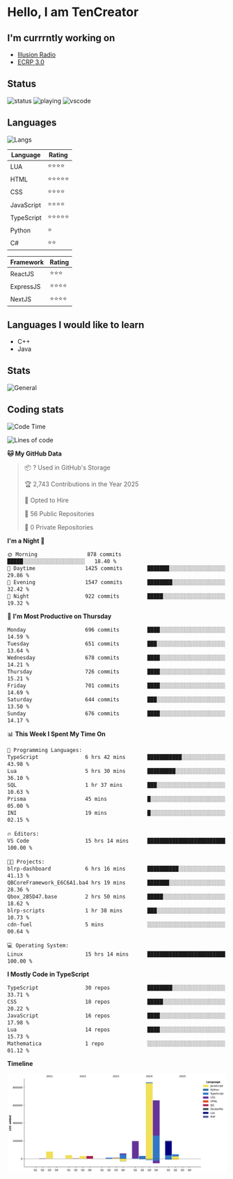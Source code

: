 # Hello, I am TenCreator

## I'm currrntly working on
- [Illusion Radio](https://illusionradio.co.uk/)
- [ECRP 3.0](http://github.com/Emerald-Coast-Roleplay/)

## Status
![status](https://api.statusbadges.me/badge/status/518334475038359555?simple=true&style=for-the-badge)
![playing](https://api.statusbadges.me/badge/playing/518334475038359555?style=for-the-badge)
![vscode](https://api.statusbadges.me/badge/vscode/518334475038359555?style=for-the-badge)

## Languages
![Langs](https://github-readme-stats.vercel.app/api/top-langs/?username=tencreator&layout=compact&theme=radical)


|Language|Rating|
|--------|------|
|LUA|⭐️⭐️⭐️⭐️|
|HTML|⭐️⭐️⭐️⭐️⭐️|
|CSS|⭐️⭐️⭐️⭐️|
|JavaScript|⭐️⭐️⭐️⭐️|
|TypeScript|⭐️⭐️⭐️⭐️⭐️|
|Python|⭐️|
|C#|⭐️⭐️ |

|Framework|Rating|
|--------|------|
|ReactJS|⭐️⭐️⭐|
|ExpressJS|⭐️⭐️⭐️⭐️|
|NextJS|⭐️⭐️⭐⭐️|

## Languages I would like to learn
- C++
- Java

## Stats
![General](https://github-readme-stats.vercel.app/api?username=tencreator&show_icons=true&theme=radical)

## Coding stats

<!--START_SECTION:waka-->
![Code Time](http://img.shields.io/badge/Code%20Time-563%20hrs%2020%20mins-blue)

![Lines of code](https://img.shields.io/badge/From%20Hello%20World%20I%27ve%20Written-2.2%20million%20lines%20of%20code-blue)

**🐱 My GitHub Data** 

> 📦 ? Used in GitHub's Storage 
 > 
> 🏆 2,743 Contributions in the Year 2025
 > 
> 💼 Opted to Hire
 > 
> 📜 56 Public Repositories 
 > 
> 🔑 0 Private Repositories 
 > 
**I'm a Night 🦉** 

```text
🌞 Morning                878 commits         █████░░░░░░░░░░░░░░░░░░░░   18.40 % 
🌆 Daytime                1425 commits        ███████░░░░░░░░░░░░░░░░░░   29.86 % 
🌃 Evening                1547 commits        ████████░░░░░░░░░░░░░░░░░   32.42 % 
🌙 Night                  922 commits         █████░░░░░░░░░░░░░░░░░░░░   19.32 % 
```
📅 **I'm Most Productive on Thursday** 

```text
Monday                   696 commits         ████░░░░░░░░░░░░░░░░░░░░░   14.59 % 
Tuesday                  651 commits         ███░░░░░░░░░░░░░░░░░░░░░░   13.64 % 
Wednesday                678 commits         ████░░░░░░░░░░░░░░░░░░░░░   14.21 % 
Thursday                 726 commits         ████░░░░░░░░░░░░░░░░░░░░░   15.21 % 
Friday                   701 commits         ████░░░░░░░░░░░░░░░░░░░░░   14.69 % 
Saturday                 644 commits         ███░░░░░░░░░░░░░░░░░░░░░░   13.50 % 
Sunday                   676 commits         ████░░░░░░░░░░░░░░░░░░░░░   14.17 % 
```


📊 **This Week I Spent My Time On** 

```text
💬 Programming Languages: 
TypeScript               6 hrs 42 mins       ███████████░░░░░░░░░░░░░░   43.98 % 
Lua                      5 hrs 30 mins       █████████░░░░░░░░░░░░░░░░   36.10 % 
SQL                      1 hr 37 mins        ███░░░░░░░░░░░░░░░░░░░░░░   10.63 % 
Prisma                   45 mins             █░░░░░░░░░░░░░░░░░░░░░░░░   05.00 % 
INI                      19 mins             █░░░░░░░░░░░░░░░░░░░░░░░░   02.15 % 

🔥 Editors: 
VS Code                  15 hrs 14 mins      █████████████████████████   100.00 % 

🐱‍💻 Projects: 
blrp-dashboard           6 hrs 16 mins       ██████████░░░░░░░░░░░░░░░   41.13 % 
QBCoreFramework_E6C6A1.ba4 hrs 19 mins       ███████░░░░░░░░░░░░░░░░░░   28.36 % 
Qbox_2B5D47.base         2 hrs 50 mins       █████░░░░░░░░░░░░░░░░░░░░   18.62 % 
blrp-scripts             1 hr 38 mins        ███░░░░░░░░░░░░░░░░░░░░░░   10.73 % 
cdn-fuel                 5 mins              ░░░░░░░░░░░░░░░░░░░░░░░░░   00.64 % 

💻 Operating System: 
Linux                    15 hrs 14 mins      █████████████████████████   100.00 % 
```

**I Mostly Code in TypeScript** 

```text
TypeScript               30 repos            ████████░░░░░░░░░░░░░░░░░   33.71 % 
CSS                      18 repos            █████░░░░░░░░░░░░░░░░░░░░   20.22 % 
JavaScript               16 repos            ████░░░░░░░░░░░░░░░░░░░░░   17.98 % 
Lua                      14 repos            ████░░░░░░░░░░░░░░░░░░░░░   15.73 % 
Mathematica              1 repo              ░░░░░░░░░░░░░░░░░░░░░░░░░   01.12 % 
```



**Timeline**

![Lines of Code chart](https://raw.githubusercontent.com/tencreator/tencreator/main/assets/bar_graph.png)


<!--END_SECTION:waka-->
